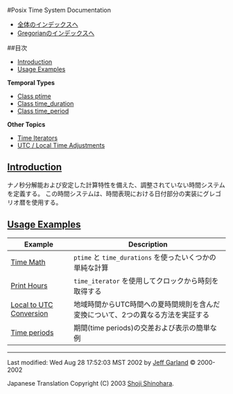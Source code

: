 #Posix Time System Documentation

- [全体のインデックスへ](../date_time.md)
- [Gregorianのインデックスへ](./gregorian.md)


##目次

- [Introduction](#introduction)
- [Usage Examples](#usage-examples)

**Temporal Types**

- [Class ptime](./class_ptime.md)
- [Class time_duration](./class_time_duration.md)
- [Class time_period](./class_time_period.md)

**Other Topics**

- [Time Iterators](./time_iterators.md)
- [UTC / Local Time Adjustments](./local_time_adjust.md)


## <a name="introduction" href="#introduction">Introduction</a>
ナノ秒分解能および安定した計算特性を備えた、調整されていない時間システムを定義する。 この時間システムは、時間表現における日付部分の実装にグレゴリオ暦を使用する。


## <a name="usage-examples" href="#usage-examples">Usage Examples</a>

| Example | Description |
|---------|-------------|
| [Time Math](./time_math.cpp.md)       | `ptime` と `time_durations` を使ったいくつかの単純な計算 |
| [Print Hours](./print_hours.cpp.md)   | `time_iterator` を使用してクロックから時刻を取得する |
| [Local to UTC Conversion](./local_utc_conversion.cpp.md) | 地域時間からUTC時間への夏時間規則を含んだ変換について、2つの異なる方法を実証する |
| [Time periods](./time_periods.cpp.md) | 期間(time periods)の交差および表示の簡単な例 |


***
Last modified: Wed Aug 28 17:52:03 MST 2002 by [Jeff Garland](jeff@crystalclearsoftware.com) © 2000-2002 

Japanese Translation Copyright (C) 2003 [Shoji Shinohara](sshino@cppll.jp).

